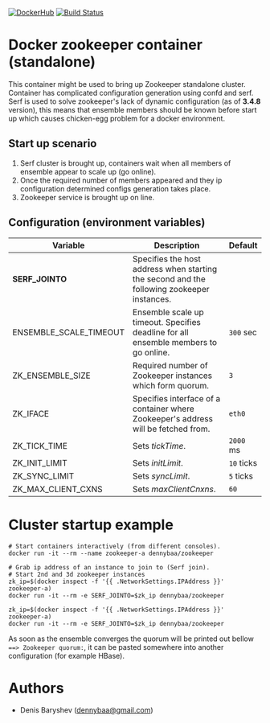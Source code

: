 [![DockerHub](https://img.shields.io/badge/docker-available-blue.svg)](https://hub.docker.com/r/dennybaa/zookeeper) [![Build Status](https://travis-ci.org/dennybaa/docker-zookeeper.svg?branch=master)](https://travis-ci.org/dennybaa/docker-zookeeper)
# Docker zookeeper container (standalone)

This container might be used to bring up Zookeeper standalone cluster. Container has complicated configuration generation using confd and serf. Serf is used to solve zookeeper's lack of dynamic configuration (as of **3.4.8** version), this means that ensemble members should be known before start up which causes chicken-egg problem for a docker environment.

## Start up scenario

1. Serf cluster is brought up, containers wait when all members of ensemble appear to scale up (go online).
1. Once the required number of members appeared and they ip configuration determined configs generation takes place.
1. Zookeeper service is brought up on line.

## Configuration (environment variables)

|Variable|Description|Default|
|---|---|---|
|**SERF_JOINTO**|Specifies the host address when starting the second and the following zookeeper instances.||
|ENSEMBLE_SCALE_TIMEOUT|Ensemble scale up timeout. Specifies deadline for all ensemble members to go online.|`300` sec|
|ZK_ENSEMBLE_SIZE|Required number of Zookeeper instances which form quorum.|`3`|
|ZK_IFACE|Specifies interface of a container where Zookeeper's address will be fetched from.|`eth0`|
|ZK_TICK_TIME|Sets *tickTime*.|`2000` ms|
|ZK_INIT_LIMIT|Sets *initLimit*.|`10` ticks|
|ZK_SYNC_LIMIT|Sets *syncLimit*.|`5` ticks|
|ZK_MAX_CLIENT_CXNS|Sets *maxClientCnxns*.|`60`|

# Cluster startup example

```
# Start containers interactively (from different consoles).
docker run -it --rm --name zookeeper-a dennybaa/zookeeper

# Grab ip address of an instance to join to (Serf join).
# Start 2nd and 3d zookeeper instances
zk_ip=$(docker inspect -f '{{ .NetworkSettings.IPAddress }}' zookeeper-a)
docker run -it --rm -e SERF_JOINTO=$zk_ip dennybaa/zookeeper

zk_ip=$(docker inspect -f '{{ .NetworkSettings.IPAddress }}' zookeeper-a)
docker run -it --rm -e SERF_JOINTO=$zk_ip dennybaa/zookeeper
```

As soon as the ensemble converges the quorum will be printed out bellow `==> Zookeeper quorum:`, it can be pasted somewhere into another configuration (for example HBase).

# Authors

 - Denis Baryshev (<dennybaa@gmail.com>)
